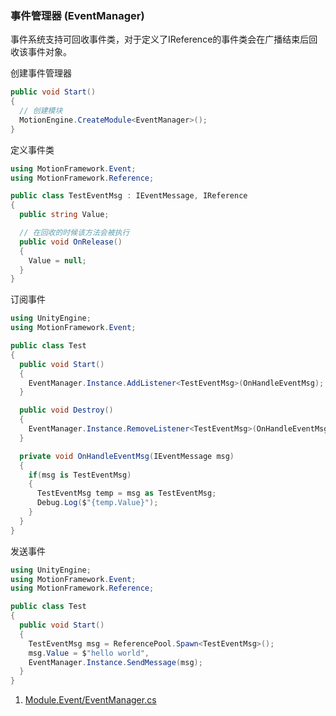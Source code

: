 ### 事件管理器 (EventManager)

事件系统支持可回收事件类，对于定义了IReference的事件类会在广播结束后回收该事件对象。  

创建事件管理器
```C#
public void Start()
{
  // 创建模块
  MotionEngine.CreateModule<EventManager>();
}
```

定义事件类
```C#
using MotionFramework.Event;
using MotionFramework.Reference;

public class TestEventMsg : IEventMessage, IReference
{
  public string Value;

  // 在回收的时候该方法会被执行
  public void OnRelease()
  {
    Value = null;
  }
}
```

订阅事件
```C#
using UnityEngine;
using MotionFramework.Event;

public class Test
{
  public void Start()
  {
    EventManager.Instance.AddListener<TestEventMsg>(OnHandleEventMsg);
  }

  public void Destroy()
  {
    EventManager.Instance.RemoveListener<TestEventMsg>(OnHandleEventMsg);
  }

  private void OnHandleEventMsg(IEventMessage msg)
  {
    if(msg is TestEventMsg)
    {
      TestEventMsg temp = msg as TestEventMsg;
      Debug.Log($"{temp.Value}");
    }
  }
}
```

发送事件
```C#
using UnityEngine;
using MotionFramework.Event;
using MotionFramework.Reference;

public class Test
{
  public void Start()
  {
    TestEventMsg msg = ReferencePool.Spawn<TestEventMsg>();  
    msg.Value = $"hello world",
    EventManager.Instance.SendMessage(msg);
  }
}
```

1. [Module.Event/EventManager.cs](https://github.com/gmhevinci/MotionFramework/blob/master/Assets/MotionFramework/Scripts/Runtime/Module/Module.Event/EventManager.cs)